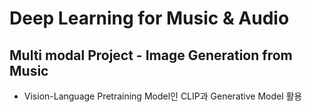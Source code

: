 # Deep Learning for Music &amp; Audio
## Multi modal Project - Image Generation from Music
- Vision-Language Pretraining Model인 CLIP과 Generative Model 활용
